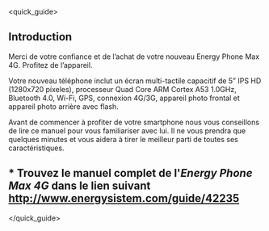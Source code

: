 <quick_guide>
## Introduction

Merci de votre confiance et de l’achat de votre nouveau Energy Phone Max 4G. Profitez de l’appareil.

Votre nouveau téléphone inclut un écran multi-tactile capacitif de 5” IPS HD (1280x720 píxeles), processeur Quad Core ARM Cortex A53 1.0GHz, Bluetooth 4.0, Wi-Fi, GPS, connexion 4G/3G, appareil photo frontal et appareil photo arrière avec flash.

Avant de commencer à profiter de votre smartphone nous vous conseillons de lire ce manuel pour vous familiariser avec lui. Il ne vous prendra que quelques minutes et vous aidera à tirer le meilleur parti de toutes ses caractéristiques.

## <unique> * Trouvez le manuel complet de l'*Energy Phone Max 4G* dans le lien suivant  http://www.energysistem.com/guide/42235 </unique> 
</quick_guide>

